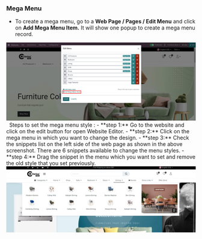 ###  Mega Menu 
- To create a mega menu, go to a __Web Page / Pages / Edit Menu__  and click on __Add Mega Menu Item.__ It will show one popup to create a mega menu record.
<img src="./image/9-1.jpg" alt="" />
<img src="./image/9-2.png" alt="" />
<img src="./image/9-3.png" alt="" />
Steps to set the mega menu style :
- **step 1:** Go to the website and click on the edit button for open Website Editor.
- **step 2:** Click on the mega menu in which you want to change the design.
- **step 3:** Check the snippets list on the left side of the web page as shown in the above screenshot. There are 6 snippets available to change the menu styles.
- **step 4:** Drag the snippet in the menu which you want to set and remove the old style that you set previously.
<img src="./image/9-4.png" alt="" />



